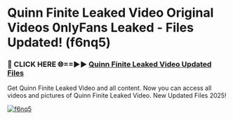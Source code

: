 # Quinn Finite Leaked Video Original Videos 0nlyFans Leaked - Files Updated! (f6nq5)

<h3>🔴 CLICK HERE 🌐==►► <a href="https://tinyurl.com/4seja8ks" rel="nofollow">Quinn Finite Leaked Video Updated Files</a></h3>

Get Quinn Finite Leaked Video and all content. Now you can access all videos and pictures of Quinn Finite Leaked Video. New Updated Files 2025!

[![f6nq5](https://i.imgur.com/EWjZXRe.gif)](https://tinyurl.com/4seja8ks)
